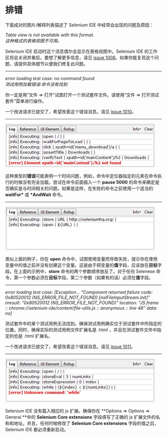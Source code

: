 # 排错

下面成对的图片/解释列表描述了 Selenium IDE 中经常会出现的问题及原因：

_Table view is not available with this format._  
_这种格式的表格视图不可用。_ 

Selenium IDE 启动时这个消息偶尔会显示在表格视图中。Selenium IDE 的工作区将会关闭并重启。要想了解更多信息，请见 [issue 1008](http://code.google.com/p/selenium/issues/detail?id=1008)。如果你能复现这个问题，请提供具体细节以便我们修复此问题。

---
_error loading test case: no command found_  
_测试用例加载错误:命令没有找到_ 

你一定是用“文件 => 打开”试图打开一个测试套件文件。请使用“文件 => 打开测试套件”菜单进行操作。

一个改进请求已提交了，希望改善这个错误消息。请见 [issue 1010](http://code.google.com/p/selenium/issues/detail?id=1010)。

---
![](images/chapt3_img28_Trouble_timing.webp)

这种类型的**错误**可能表明一个时间问题，例如，命令中定位器指定的元素在命令执行的时候没有完全加载。尝试在命令前面插入一个 **pause 5000** 的命令来确定是否确实是与时间相关的问题。如果是这样，在失败的命令之前使用一个适当的 **waitFor\*** 或 **\*AndWait** 命令。

---
![](images/chapt3_img29_Trouble_param.webp)

类似上面的例子，你在 **open** 命令中，试图使用变量而导致失败，提示你在使用变量中的值之前并没有创建这个变量。这是由于把变量的**值**字段，应该放在**目标**字段。在上面的示例中，**store** 命令的两个参数顺序放反了。对于任何 Selenese 命令，第一个参数必须在**目标**字段，第二个参数（如果有的话）必须在**值**字段。

---
_error loading test case: [Exception... “Component returned failure code: 0x80520012 (NS_ERROR_FILE_NOT_FOUND) [nsIFileInputStream.init]” nresult: “0x80520012 (NS_ERROR_FILE_NOT_FOUND)” location: “JS frame :: chrome://selenium-ide/content/file-utils.js :: anonymous :: line 48” data: no]_

测试套件中的某个测试用例无法找到。确保测试用例确实位于测试套件中所指定的位置。同时，确保实际的测试用例文件扩展名是 .html ，并且在测试套件文件中指定的也是 .html 扩展名。

一个改进请求已提交了，希望改善这个错误消息。请见 [issue 1011](http://code.google.com/p/selenium/issues/detail?id=1011)。

---
![](images/chapt3_img27_Trouble_extension.webp)

Selenium IDE 没有载入相应的 js 扩展。确保你在 **Options => Options => General **中的 **Selenium Core extensions** 字段填写了正确的 js 扩展文件的名称和地址。并且，任何时候修改了 **Selenium Core extensions** 字段的值之后，Selenium IDE 都必须重新启动。
